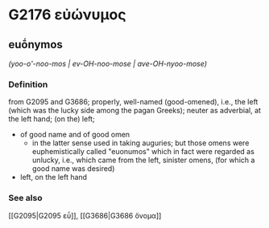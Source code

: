 # G2176 εὐώνυμος

## euṓnymos

_(yoo-o'-noo-mos | ev-OH-noo-mose | ave-OH-nyoo-mose)_

### Definition

from G2095 and G3686; properly, well-named (good-omened), i.e., the left (which was the lucky side among the pagan Greeks); neuter as adverbial, at the left hand; (on the) left; 

- of good name and of good omen
  - in the latter sense used in taking auguries; but those omens were euphemistically called &quot;euonumos&quot; which in fact were regarded as unlucky, i.e., which came from the left, sinister omens, (for which a good name was desired)
- left, on the left hand

### See also

[[G2095|G2095 εὖ]], [[G3686|G3686 ὄνομα]]
